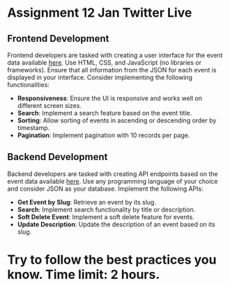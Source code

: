 # Assignment 12 Jan Twitter Live

## Frontend Development

Frontend developers are tasked with creating a user interface for the event data available [here](./data.json). Use HTML, CSS, and JavaScript (no libraries or frameworks). Ensure that all information from the JSON for each event is displayed in your interface. Consider implementing the following functionalities:

- **Responsiveness**: Ensure the UI is responsive and works well on different screen sizes.
- **Search**: Implement a search feature based on the event title.
- **Sorting**: Allow sorting of events in ascending or descending order by timestamp.
- **Pagination**: Implement pagination with 10 records per page.

## Backend Development

Backend developers are tasked with creating API endpoints based on the event data available [here](./data.json). Use any programming language of your choice and consider JSON as your database. Implement the following APIs:

- **Get Event by Slug**: Retrieve an event by its slug.
- **Search**: Implement search functionality by title or description.
- **Soft Delete Event**: Implement a soft delete feature for events.
- **Update Description**: Update the description of an event based on its slug.

# Try to follow the best practices you know. Time limit: 2 hours.
